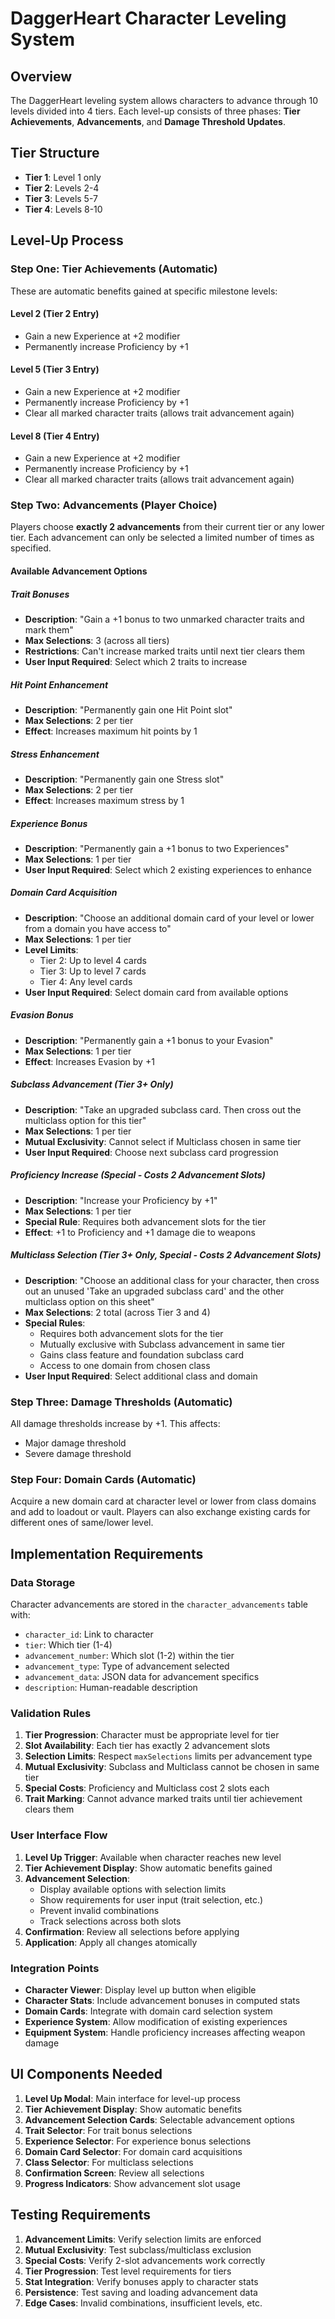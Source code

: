# DaggerHeart Character Leveling System

## Overview

The DaggerHeart leveling system allows characters to advance through 10 levels divided into 4 tiers. Each level-up consists of three phases: **Tier Achievements**, **Advancements**, and **Damage Threshold Updates**.

## Tier Structure

- **Tier 1**: Level 1 only
- **Tier 2**: Levels 2-4  
- **Tier 3**: Levels 5-7
- **Tier 4**: Levels 8-10

## Level-Up Process

### Step One: Tier Achievements (Automatic)

These are automatic benefits gained at specific milestone levels:

#### Level 2 (Tier 2 Entry)
- Gain a new Experience at +2 modifier
- Permanently increase Proficiency by +1

#### Level 5 (Tier 3 Entry)  
- Gain a new Experience at +2 modifier
- Permanently increase Proficiency by +1
- Clear all marked character traits (allows trait advancement again)

#### Level 8 (Tier 4 Entry)
- Gain a new Experience at +2 modifier
- Permanently increase Proficiency by +1
- Clear all marked character traits (allows trait advancement again)

### Step Two: Advancements (Player Choice)

Players choose **exactly 2 advancements** from their current tier or any lower tier. Each advancement can only be selected a limited number of times as specified.

#### Available Advancement Options

##### Trait Bonuses
- **Description**: "Gain a +1 bonus to two unmarked character traits and mark them"
- **Max Selections**: 3 (across all tiers)
- **Restrictions**: Can't increase marked traits until next tier clears them
- **User Input Required**: Select which 2 traits to increase

##### Hit Point Enhancement  
- **Description**: "Permanently gain one Hit Point slot"
- **Max Selections**: 2 per tier
- **Effect**: Increases maximum hit points by 1

##### Stress Enhancement
- **Description**: "Permanently gain one Stress slot"  
- **Max Selections**: 2 per tier
- **Effect**: Increases maximum stress by 1

##### Experience Bonus
- **Description**: "Permanently gain a +1 bonus to two Experiences"
- **Max Selections**: 1 per tier
- **User Input Required**: Select which 2 existing experiences to enhance

##### Domain Card Acquisition
- **Description**: "Choose an additional domain card of your level or lower from a domain you have access to"
- **Max Selections**: 1 per tier
- **Level Limits**: 
  - Tier 2: Up to level 4 cards
  - Tier 3: Up to level 7 cards  
  - Tier 4: Any level cards
- **User Input Required**: Select domain card from available options

##### Evasion Bonus
- **Description**: "Permanently gain a +1 bonus to your Evasion"
- **Max Selections**: 1 per tier
- **Effect**: Increases Evasion by +1

##### Subclass Advancement (Tier 3+ Only)
- **Description**: "Take an upgraded subclass card. Then cross out the multiclass option for this tier"
- **Max Selections**: 1 per tier
- **Mutual Exclusivity**: Cannot select if Multiclass chosen in same tier
- **User Input Required**: Choose next subclass card progression

##### Proficiency Increase (Special - Costs 2 Advancement Slots)
- **Description**: "Increase your Proficiency by +1"
- **Max Selections**: 1 per tier
- **Special Rule**: Requires both advancement slots for the tier
- **Effect**: +1 to Proficiency and +1 damage die to weapons

##### Multiclass Selection (Tier 3+ Only, Special - Costs 2 Advancement Slots)
- **Description**: "Choose an additional class for your character, then cross out an unused 'Take an upgraded subclass card' and the other multiclass option on this sheet"
- **Max Selections**: 2 total (across Tier 3 and 4)
- **Special Rules**: 
  - Requires both advancement slots for the tier
  - Mutually exclusive with Subclass advancement in same tier
  - Gains class feature and foundation subclass card
  - Access to one domain from chosen class
- **User Input Required**: Select additional class and domain

### Step Three: Damage Thresholds (Automatic)

All damage thresholds increase by +1. This affects:
- Major damage threshold
- Severe damage threshold

### Step Four: Domain Cards (Automatic)

Acquire a new domain card at character level or lower from class domains and add to loadout or vault. Players can also exchange existing cards for different ones of same/lower level.

## Implementation Requirements

### Data Storage

Character advancements are stored in the `character_advancements` table with:
- `character_id`: Link to character
- `tier`: Which tier (1-4) 
- `advancement_number`: Which slot (1-2) within the tier
- `advancement_type`: Type of advancement selected
- `advancement_data`: JSON data for advancement specifics
- `description`: Human-readable description

### Validation Rules

1. **Tier Progression**: Character must be appropriate level for tier
2. **Slot Availability**: Each tier has exactly 2 advancement slots
3. **Selection Limits**: Respect `maxSelections` limits per advancement type
4. **Mutual Exclusivity**: Subclass and Multiclass cannot be chosen in same tier
5. **Special Costs**: Proficiency and Multiclass cost 2 slots each
6. **Trait Marking**: Cannot advance marked traits until tier achievement clears them

### User Interface Flow

1. **Level Up Trigger**: Available when character reaches new level
2. **Tier Achievement Display**: Show automatic benefits gained
3. **Advancement Selection**: 
   - Display available options with selection limits
   - Show requirements for user input (trait selection, etc.)
   - Prevent invalid combinations
   - Track selections across both slots
4. **Confirmation**: Review all selections before applying
5. **Application**: Apply all changes atomically

### Integration Points

- **Character Viewer**: Display level up button when eligible
- **Character Stats**: Include advancement bonuses in computed stats
- **Domain Cards**: Integrate with domain card selection system
- **Experience System**: Allow modification of existing experiences
- **Equipment System**: Handle proficiency increases affecting weapon damage

## UI Components Needed

1. **Level Up Modal**: Main interface for level-up process
2. **Tier Achievement Display**: Show automatic benefits
3. **Advancement Selection Cards**: Selectable advancement options
4. **Trait Selector**: For trait bonus selections
5. **Experience Selector**: For experience bonus selections
6. **Domain Card Selector**: For domain card acquisitions
7. **Class Selector**: For multiclass selections
8. **Confirmation Screen**: Review all selections
9. **Progress Indicators**: Show advancement slot usage

## Testing Requirements

1. **Advancement Limits**: Verify selection limits are enforced
2. **Mutual Exclusivity**: Test subclass/multiclass exclusion
3. **Special Costs**: Verify 2-slot advancements work correctly
4. **Tier Progression**: Test level requirements for tiers
5. **Stat Integration**: Verify bonuses apply to character stats
6. **Persistence**: Test saving and loading advancement data
7. **Edge Cases**: Invalid combinations, insufficient levels, etc.
